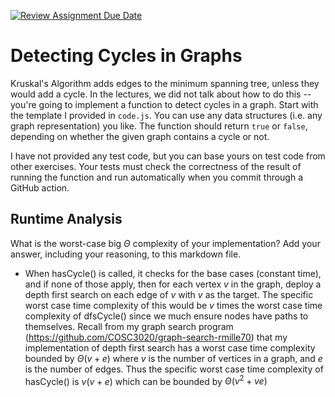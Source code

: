 [![Review Assignment Due Date](https://classroom.github.com/assets/deadline-readme-button-24ddc0f5d75046c5622901739e7c5dd533143b0c8e959d652212380cedb1ea36.svg)](https://classroom.github.com/a/3yAkp-x3)
# Detecting Cycles in Graphs

Kruskal's Algorithm adds edges to the minimum spanning tree, unless they would
add a cycle. In the lectures, we did not talk about how to do this -- you're
going to implement a function to detect cycles in a graph. Start with the
template I provided in `code.js`. You can use any data structures (i.e. any
graph representation) you like. The function should return `true` or `false`,
depending on whether the given graph contains a cycle or not.

I have not provided any test code, but you can base yours on test code from
other exercises. Your tests must check the correctness of the result of running
the function and run automatically when you commit through a GitHub action.

## Runtime Analysis

What is the worst-case big $\Theta$ complexity of your implementation? Add your
answer, including your reasoning, to this markdown file.

- When hasCycle() is called, it checks for the base cases (constant time), and if none of those apply, then for each vertex $v$ in the graph, deploy a depth first search on each edge of $v$ with $v$ as the target. The specific worst case time complexity of this would be $v$ times the worst case time complexity of dfsCycle() since we much ensure nodes have paths to themselves. Recall from my graph search program (https://github.com/COSC3020/graph-search-rmille70) that my implementation of depth first search has a worst case time complexity bounded by $\Theta(v + e)$ where $v$ is the number of vertices in a graph, and $e$ is the number of edges. Thus the specific worst case time complexity of hasCycle() is $v(v + e)$ which can be bounded by $\Theta(v^2 + ve)$